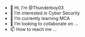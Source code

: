 - 👋 Hi, I’m @Thunderboy03
- 👀 I’m interested in Cyber Security
- 🌱 I’m currently learning MCA
- 💞️ I’m looking to collaborate on ...
- 📫 How to reach me ...

<!---
Thunderboy03/Thunderboy03 is a ✨ special ✨ repository because its `README.md` (this file) appears on your GitHub profile.
You can click the Preview link to take a look at your changes.
--->
